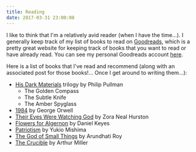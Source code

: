 ```yaml
---
title: Reading
date: 2017-03-31 23:00:08
---
```


I like to think that I'm a relatively avid reader (when I have the time...). I generally keep track of my list of books to read on [Goodreads](https://www.goodreads.com), which is a pretty great website for keeping track of books that you want to read or have already read. You can see my personal Goodreads account [here](https://www.goodreads.com/user/show/11701087-john-louie).

Here is a list of books that I've read and recommend (along with an associated post for those books!... Once I get around to writing them...):

- [His Dark Materials]() trilogy by Philip Pullman
  - The Golden Compass
  - The Subtle Knife
  - The Amber Spyglass
- [1984]() by George Orwell
- [Their Eyes Were Watching God]() by Zora Neal Hurston
- [Flowers for Algernon]() by Daniel Keyes
- [Patriotism]() by Yukio Mishima 
- [The God of Small Things]() by Arundhati Roy
- [The Crucible]() by Arthur Miller

[//]: # (Actually, use the following syntax:)
[//]: # ({% post_link his-dark-materials His Dark Materials %})
[//]: # (source: https://github.com/hexojs/hexo/wiki/Breaking-Changes-in-Hexo-3.0#render-pipeline-changed)
